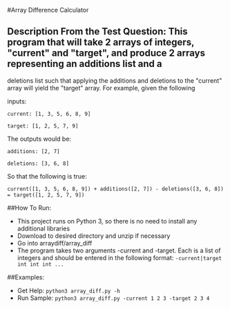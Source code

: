 #Array Difference Calculator

## Description From the Test Question: This program that will take 2 arrays of integers, "current" and "target", and produce 2 arrays representing an additions list and a
   deletions list such that applying the additions and deletions to the "current" array will yield the "target" array. For example, given the following

inputs:

``current: [1, 3, 5, 6, 8, 9]``

``target: [1, 2, 5, 7, 9]``

The outputs would be:

``additions: [2, 7]``

``deletions: [3, 6, 8]``

So that the following is true:

``current([1, 3, 5, 6, 8, 9]) + additions([2, 7]) - deletions([3, 6, 8]) = target([1, 2, 5, 7, 9])``

##How To Run:
- This project runs on Python 3, so there is no need to install any additional libraries
- Download to desired directory and unzip if necessary
- Go into arraydiff/array_diff
- The program takes two arguments -current and -target. Each is a list of integers and should be entered in the following format:
   ``-current|target int int int ...``

##Examples:
- Get Help: ``python3 array_diff.py -h``
- Run Sample: ``python3 array_diff.py -current 1 2 3 -target 2 3 4``
